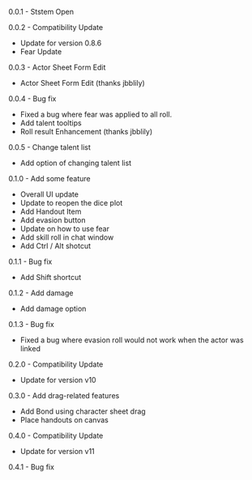 
0.0.1 - Ststem Open

0.0.2 - Compatibility Update
  * Update for version 0.8.6
  * Fear Update
  
0.0.3 - Actor Sheet Form Edit
  * Actor Sheet Form Edit (thanks jbblily)
  
0.0.4 - Bug fix
  * Fixed a bug where fear was applied to all roll.
  * Add talent tooltips
  * Roll result Enhancement (thanks jbblily)

0.0.5 - Change talent list
  * Add option of changing talent list

0.1.0 - Add some feature
  * Overall UI update
  * Update to reopen the dice plot
  * Add Handout Item
  * Add evasion button
  * Update on how to use fear
  * Add skill roll in chat window
  * Add Ctrl / Alt shotcut

0.1.1 - Bug fix
  * Add Shift shortcut

0.1.2 - Add damage
  * Add damage option

0.1.3 - Bug fix
  * Fixed a bug where evasion roll would not work when the actor was linked

0.2.0 - Compatibility Update
  * Update for version v10

0.3.0 - Add drag-related features
  * Add Bond using character sheet drag
  * Place handouts on canvas

0.4.0 - Compatibility Update
  * Update for version v11

0.4.1 - Bug fix